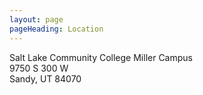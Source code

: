 ```yaml
---
layout: page
pageHeading: Location
---
```


Salt Lake Community College Miller Campus  
9750 S 300 W  
Sandy, UT 84070
